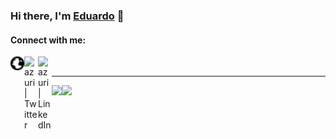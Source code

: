 ### Hi there, I'm [Eduardo][website] 👋

#### Connect with me:
[<img align="left" alt="azuri.dev" width="22px" src="https://raw.githubusercontent.com/iconic/open-iconic/master/svg/globe.svg" />][website]
[<img align="left" alt="azuri | Twitter" width="22px" src="https://cdn.jsdelivr.net/npm/simple-icons@v3/icons/twitter.svg" />][twitter]
[<img align="left" alt="azuri | LinkedIn" width="22px" src="https://cdn.jsdelivr.net/npm/simple-icons@v3/icons/linkedin.svg" />][linkedin]

<br />

---

<a href="#">
  <img align="left" src="https://github-readme-stats.vercel.app/api?username=azuri-gm&show_icons=true&theme=onedark" />
</a>
<a href="#">
  <img align="left" src="https://github-readme-stats.vercel.app/api/top-langs/?username=azuri-gm&hide=clojure,ruby,css&theme=onedark" />
</a>

[website]: https://azuri.dev
[twitter]: https://twitter.com/At_zuri
[linkedin]: https://www.linkedin.com/in/eduardo-gayt%C3%A1n-68412397/

<!--
**azuri-gm/azuri-gm** is a ✨ _special_ ✨ repository because its `README.md` (this file) appears on your GitHub profile.

Here are some ideas to get you started:

- 🔭 I’m currently working on ...
- 🌱 I’m currently learning ...
- 👯 I’m looking to collaborate on ...
- 🤔 I’m looking for help with ...
- 💬 Ask me about ...
- 📫 How to reach me: ...
- 😄 Pronouns: ...
- ⚡ Fun fact: ...
-->
